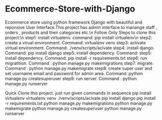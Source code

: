 # Ecommerce-Store-with-Django
Ecommerce store using python framework Django with beautiful and reponsive User Interface.This project has admin interface to manange staff , orders , products and their categories etc.\n
Follow Only Steps to clone this project:\n
step1: install virtualenv. command: pip install virtualenv\n
step2: create a virual environment. Command: virtualenv venv
step3: activate virtual environment. Command: ./venv/scripts/acivate
step4: install django. Command: pip install django
step5: install dependency. Command: step5: install dependency. Command: pip install -r requirements.txt
step6: run migratition. Command : python manage.py makemigrations
step7: migrate. Command : python manage.py makemigrate
step8: create super user and set username email and password for admin area. Command :python manage.py createsuperuser
step9: run server. Command : python manage.py runserver

Quick Clone this project. just run given commands in sequence
pip install virtualenv
virtualenv venv
./venv/scripts/acivate
pip install django
pip install -r requirements.txt
python manage.py makemigrations
python manage.py makemigrate
python manage.py createsuperuser
python manage.py runserver
